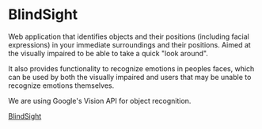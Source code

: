 # BlindSight

Web application that identifies objects and their positions (including facial expressions) in your immediate surroundings and their positions. Aimed at the visually impaired to be able to take a quick "look around".

It also provides functionality to recognize emotions in peoples faces, which can be used by both the visually impaired and users that may be unable to recognize emotions themselves.

We are using Google's Vision API for object recognition.

[BlindSight](https://blindsight-durhack2019.appspot.com)
